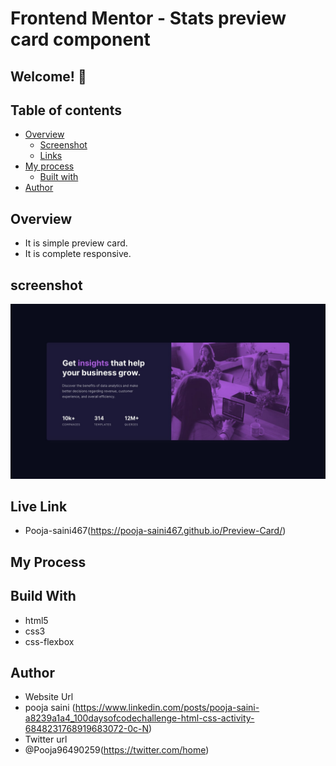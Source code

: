 # Frontend Mentor - Stats preview card component

## Welcome! 👋

## Table of contents

- [Overview](#overview)
  - [Screenshot](#screenshot)
  - [Links](#links)
- [My process](#my-process)
  - [Built with](#built-with)
- [Author](#author)

## Overview 
- It is simple preview card.
- It is complete responsive.

## screenshot
<img src="https://github.com/Pooja-saini467/Preview-Card/blob/main/design/desktop-design.jpg">

## Live Link
- Pooja-saini467(https://pooja-saini467.github.io/Preview-Card/)

## My Process
## Build With
- html5
- css3
- css-flexbox

## Author
- Website Url
- pooja saini (https://www.linkedin.com/posts/pooja-saini-a8239a1a4_100daysofcodechallenge-html-css-activity-6848231768919683072-0c-N)
- Twitter url
- @Pooja96490259(https://twitter.com/home)
